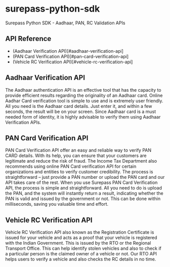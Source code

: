 # surepass-python-sdk
Surepass Python SDK - Aadhaar, PAN, RC Validation APIs

## API Reference
- (Aadhaar Verification API)[#aadhaar-verification-api]
- (PAN Card Verification API)[#pan-card-verification-api]
- (Vehicle RC Verification API)[#vehicle-rc-verification-api]

## Aadhaar Verification API
The Aadhaar authentication API is an effective tool that has the capacity to provide efficient results regarding the originality of an Aadhaar card. Online Aadhar Card verification tool is simple to use and is extremely user friendly. All you need is the Aadhaar card details. Just enter it, and within a few seconds, the result will be on your screen. Since Aadhaar card is a must needed form of identity, it is highly advisable to verify them using Aadhaar Verification APIs.

## PAN Card Verification API
PAN Card Verification API offer an easy and reliable way to verify PAN CARD details. With its help, you can ensure that your customers are legitimate and reduce the risk of fraud. The Income Tax Department also recommends using online PAN Card verification API for certain organizations and entities to verify customer credibility. The process is straightforward – just provide a PAN number or upload the PAN card and our API takes care of the rest. When you use Surepass PAN Card Verification API, the process is simple and straightforward. All you need to do is upload the PAN, and the system will instantly return a result, indicating whether the PAN is valid and issued by the government or not. This can be done within milliseconds, saving you valuable time and effort.

## Vehicle RC Verification API
Vehicle RC Verification API also known as the Registration Certificate is issued for your vehicle and acts as a proof that your vehicle is registered with the Indian Government. This is issued by the RTO or the Regional Transport Office. This can help identify stolen vehicles and also to check if a particular person is the claimed owner of a vehicle or not. Our RTO API helps users to verify a vehicle and also checks the RC details in no time.
